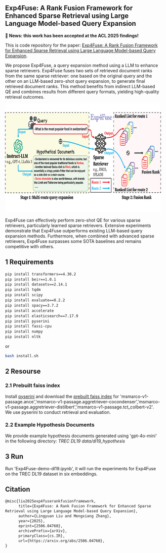 ## Exp4Fuse: A Rank Fusion Framework for Enhanced Sparse Retrieval using Large Language Model-based Query Expansion

**📢 News: this work has been accepted at the ACL 2025 findings!**

This is code repository for the paper: [Exp4Fuse: A Rank Fusion Framework for Enhanced Sparse Retrieval using Large Language Model-based Query Expansion](https://arxiv.org/abs/2506.04760).

We propose Exp4Fuse, a query expansion method using a LLM to enhance sparse retrievers. Exp4Fuse fuses two sets of retrieved document ranks from the same sparse retriever: one based on the original query and the other on an LLM-based zero-shot query expansion, to generate final retrieved document ranks. This method benefits from indirect LLM-based QE and combines results from different query formats, yielding high-quality retrieval outcomes.

<img src="workflow.png" alt="workflow" style="width: 800px; height: 350px;">

Exp4Fuse can effectively perform zero-shot QE for various sparse retrievers, particularly learned sparse retrievers. Extensive experiments  demonstrate that Exp4Fuse outperforms existing LLM-based query expansion methods. Furthermore, when combined with advanced sparse retrievers, Exp4Fuse surpasses some SOTA baselines and remains competitive with others.


## 1 Requirements

```bash
pip install transformers==4.30.2
pip install beir==1.0.1
pip install datasets==2.14.1
pip install tqdm
pip install scipy
pip install evaluate==0.2.2
pip install spacy==3.7.2
pip install accelerate
pip install elasticsearch==7.17.9
pip install pyserini
pip install fassi-cpu
pip install numpy
pip install nltk
```
or
```bash
bash install.sh
```

## 2 Resourse
### 2.1 Prebuilt faiss index

Install [pyserini](https://github.com/castorini/pyserini#-installation) and download the [prebuilt faiss index](https://github.com/castorini/pyserini/blob/master/docs/prebuilt-indexes.md) for 'msmarco-v1-passage.ance','msmarco-v1-passage.aggretriever-cocondenser','msmarco-v1-passage.aggretriever-distilbert','msmarco-v1-passage.tct_colbert-v2'. We use pyserini to conduct retrieval and evaluation.

### 2.2 Example Hypothesis Documents
We provide example hypothesis documents generated using 'gpt-4o-mini' in the following directory:
*TREC DL19 data/dl19_hypothesis*


## 3 Run

Run 'Exp4Fuse-demo-dl19.ipynb', it will run the experiments for Exp4Fuse on the TREC DL19 dataset in six embeddings. 

## Citation

```
@misc{liu2025exp4fuserankfusionframework,
      title={Exp4Fuse: A Rank Fusion Framework for Enhanced Sparse Retrieval using Large Language Model-based Query Expansion}, 
      author={Lingyuan Liu and Mengxiang Zhang},
      year={2025},
      eprint={2506.04760},
      archivePrefix={arXiv},
      primaryClass={cs.IR},
      url={https://arxiv.org/abs/2506.04760}, 
}
```
